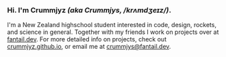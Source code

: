 ### Hi. I'm Crummjyz *(aka Crummjys, /krʌmdʒeɪz/)*.  
I'm a New Zealand highschool student interested in code, design, rockets, and 
science in general. Together with my friends I work on projects over at 
[fantail.dev](https://fantail.dev). For more detailed info on projects, check 
out [crummjyz.github.io](https://crummjyz.github.io), or email me at 
[crummjys@fantail.dev](mailto:crummjys@fantail.dev).
